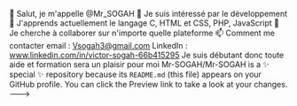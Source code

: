 👋 Salut, je m'appelle @Mr_SOGAH
👀 Je suis intéressé par le développement
🌱 J'apprends actuellement le langage C, HTML et CSS, PHP, JavaScript
💞️ Je cherche à collaborer sur n'importe quelle plateforme
📫 Comment me contacter email : Vsogah3@gmail.com LinkedIn : www.linkedin.com/in/victor-sogah-66b415295 Je suis débutant donc toute aide et formation sera un plaisir pour moi
Mr-SOGAH/Mr-SOGAH is a ✨ special ✨ repository because its `README.md` (this file) appears on your GitHub profile.
You can click the Preview link to take a look at your changes.
--->
